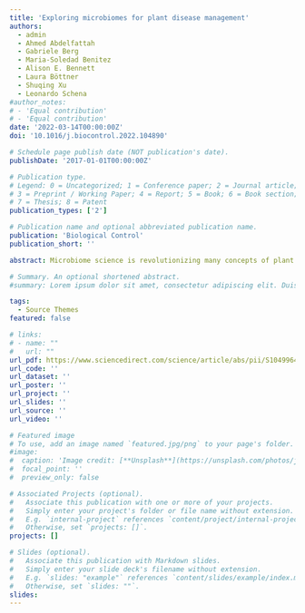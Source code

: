 ```yaml
---
title: 'Exploring microbiomes for plant disease management'
authors:
  - admin
  - Ahmed Abdelfattah
  - Gabriele Berg
  - Maria-Soledad Benitez
  - Alison E. Bennett
  - Laura Böttner
  - Shuqing Xu
  - Leonardo Schena
#author_notes:
# - 'Equal contribution'
# - 'Equal contribution'
date: '2022-03-14T00:00:00Z'
doi: '10.1016/j.biocontrol.2022.104890'

# Schedule page publish date (NOT publication's date).
publishDate: '2017-01-01T00:00:00Z'

# Publication type.
# Legend: 0 = Uncategorized; 1 = Conference paper; 2 = Journal article;
# 3 = Preprint / Working Paper; 4 = Report; 5 = Book; 6 = Book section;
# 7 = Thesis; 8 = Patent
publication_types: ['2']

# Publication name and optional abbreviated publication name.
publication: 'Biological Control'
publication_short: ''

abstract: Microbiome science is revolutionizing many concepts of plant biology, ecology, and evolution. Understanding plant microbiomes is key to developing solutions that protect crop health without impacting the environment. In this perspective article, we highlight the importance of both the structure and functions of plant-associated microbial communities in protecting their host from pathogens. These new findings have a high potential to aid biocontrol programs and to replace traditional chemical products, guiding the transition towards a sustainable production.

# Summary. An optional shortened abstract.
#summary: Lorem ipsum dolor sit amet, consectetur adipiscing elit. Duis posuere tellus ac convallis placerat. Proin tincidunt magna sed ex sollicitudin condimentum.

tags:
  - Source Themes
featured: false

# links:
# - name: ""
#   url: ""
url_pdf: https://www.sciencedirect.com/science/article/abs/pii/S104996442200055X
url_code: ''
url_dataset: ''
url_poster: ''
url_project: ''
url_slides: ''
url_source: ''
url_video: ''

# Featured image
# To use, add an image named `featured.jpg/png` to your page's folder.
#image:
#  caption: 'Image credit: [**Unsplash**](https://unsplash.com/photos/jdD8gXaTZsc)'
#  focal_point: ''
#  preview_only: false

# Associated Projects (optional).
#   Associate this publication with one or more of your projects.
#   Simply enter your project's folder or file name without extension.
#   E.g. `internal-project` references `content/project/internal-project/index.md`.
#   Otherwise, set `projects: []`.
projects: []

# Slides (optional).
#   Associate this publication with Markdown slides.
#   Simply enter your slide deck's filename without extension.
#   E.g. `slides: "example"` references `content/slides/example/index.md`.
#   Otherwise, set `slides: ""`.
slides:
---
```

